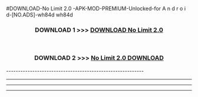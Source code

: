 #DOWNLOAD-No Limit 2.0 -APK-MOD-PREMIUM-Unlocked-for A n d r o i d-[NO.ADS]-wh84d wh84d 



<div align="center">

<h3>DOWNLOAD 1 >>> <a href="https://getmod2.web.app/?judul=No Limit 2.0 ">DOWNLOAD No Limit 2.0 </a></h3><br>

<h3>DOWNLOAD 2 >>> <a href="https://getmod2.web.app/?judul=No Limit 2.0 ">No Limit 2.0  DOWNLOAD </a></h3>

</div>
----------------------------------------------------------

----------------------------------------------------------

----------------------------------------------------------

----------------------------------------------------------



